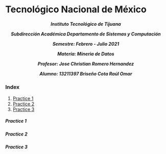 <h1>Tecnológico Nacional de México</h1>
<h5 style="text-align: center;"> Instituto Tecnológico de Tijuana 

Subdirección Académica 
Departamento de Sistemas y Computación 

Semestre: Febrero - Julio 2021

Materia:
Mineria de Datos

Profesor: 
Jose Christian Romero Hernandez

Alumno: 
13211397 Briseño Cota Raúl Omar


 </h5>


### Index

1. [Practice 1](#id1)
2. [Practice 2](#id2)
3. [Practice 3](#id3)

##### Practice 1<a name="id1"></a>

##### Practice 2<a name="id2"></a>

##### Practice 3<a name="id3"></a>
